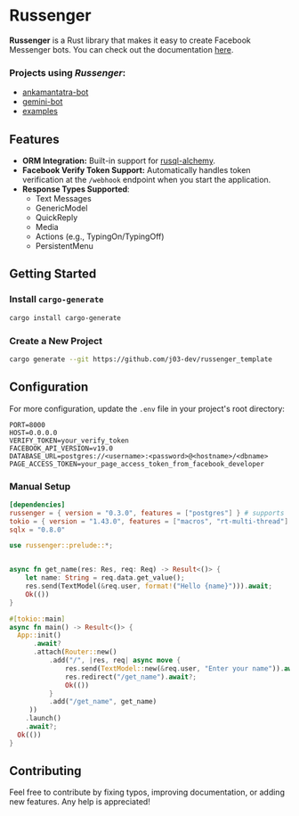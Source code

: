 # Russenger

**Russenger** is a Rust library that makes it easy to create Facebook Messenger bots. You can check out the documentation [here](https://docs.rs/russenger).

### Projects using *Russenger*:

- [ankamantatra-bot](https://github.com/j03-dev/ankamantatra-bot)
- [gemini-bot](https://github.com/j03-dev/gemini-bot)
- [examples](https://github.com/j03-dev/russenger/tree/main/examples)

## Features

- **ORM Integration:** Built-in support for [rusql-alchemy](https://github.com/j03-dev/rusql-alchemy).
- **Facebook Verify Token Support:** Automatically handles token verification at the `/webhook` endpoint when you start the application.
- **Response Types Supported**:
  - Text Messages
  - GenericModel
  - QuickReply
  - Media
  - Actions (e.g., TypingOn/TypingOff)
  - PersistentMenu

## Getting Started

### Install `cargo-generate`

```bash
cargo install cargo-generate
```

### Create a New Project

```bash
cargo generate --git https://github.com/j03-dev/russenger_template
```

## Configuration

For more configuration, update the `.env` file in your project's root directory:

```env
PORT=8000
HOST=0.0.0.0
VERIFY_TOKEN=your_verify_token
FACEBOOK_API_VERSION=v19.0
DATABASE_URL=postgres://<username>:<password>@<hostname>/<dbname>
PAGE_ACCESS_TOKEN=your_page_access_token_from_facebook_developer
```

### Manual Setup

```toml
[dependencies]
russenger = { version = "0.3.0", features = ["postgres"] } # supports 'sqlite, postgres, mysql'
tokio = { version = "1.43.0", features = ["macros", "rt-multi-thread"] }
sqlx = "0.8.0"
```

```rust
use russenger::prelude::*;


async fn get_name(res: Res, req: Req) -> Result<()> {
    let name: String = req.data.get_value();
    res.send(TextModel(&req.user, format!("Hello {name}"))).await;
    Ok(())
}

#[tokio::main]
async fn main() -> Result<()> {
  App::init()
      .await?
      .attach(Router::new()
          .add("/", |res, req| async move {
              res.send(TextModel::new(&req.user, "Enter your name")).await?;
              res.redirect("/get_name").await?;
              Ok(())
          }
          .add("/get_name", get_name)
     ))
    .launch()
    .await?;
  Ok(())
}

```

## Contributing

Feel free to contribute by fixing typos, improving documentation, or adding new features. Any help is appreciated!
